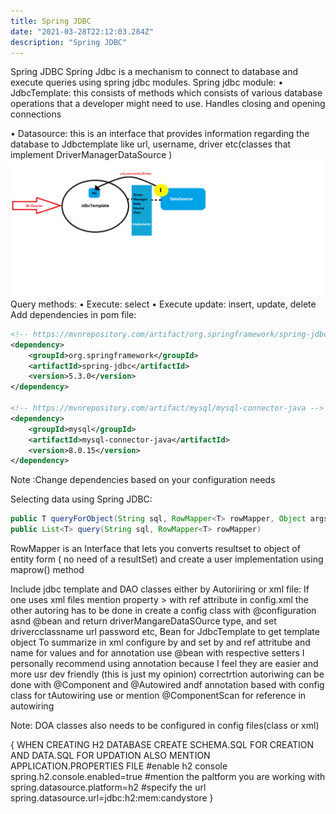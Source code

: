 ```yaml
---
title: Spring JDBC
date: "2021-03-28T22:12:03.284Z"
description: "Spring JDBC"
---
```


Spring JDBC
 Spring Jdbc is a mechanism to connect to database and execute queries using spring jdbc modules.
Spring jdbc module:
•	JdbcTemplate: this consists of methods which consists of various database operations that a developer might need to use. Handles closing and opening connections

•	Datasource: this is an interface that provides information regarding the database to Jdbctemplate like url, username, driver etc(classes that implement DriverManagerDataSource )
![Spring JDBC Template](./SpringJDBCTemplate.png)
Query methods:
•	Execute: select
•	Execute update: insert, update, delete
Add dependencies in pom file:
```xml
<!-- https://mvnrepository.com/artifact/org.springframework/spring-jdbc -->
<dependency>
    <groupId>org.springframework</groupId>
    <artifactId>spring-jdbc</artifactId>
    <version>5.3.0</version>
</dependency>

<!-- https://mvnrepository.com/artifact/mysql/mysql-connector-java -->
<dependency>
    <groupId>mysql</groupId>
    <artifactId>mysql-connector-java</artifactId>
    <version>8.0.15</version>
</dependency>
```
Note :Change dependencies based on your configuration needs

Selecting data using Spring JDBC:
```java
public T queryForObject(String sql, RowMapper<T> rowMapper, Object args)
public List<T> query(String sql, RowMapper<T> rowMapper)
```
RowMapper is an Interface that lets you converts resultset to object of entity form ( no need of a resultSet) and create a user implementation using maprow() method

Include jdbc template and DAO classes either by Autoriiring or xml file:
If one uses xml files mention property > with ref attribute in config.xml  the other autoring has to be done in create a config class with @configuration asnd @bean and return driverMangareDataSOurce type,  and set drivercclassname url password etc, Bean for JdbcTemplate to get template object
To summarize in xml configure by <bean> and set by <property> and ref attritube and name for values and for annotation use @bean with respective setters 
I personally recommend using annotation because I feel they are easier and more usr dev friendly (this is just my opinion) 
correctrtion autoriwing can be done with @Component and @Autowired andf annotation based with config class for tAutowiring use or mention @ComponentScan for reference in autowiring

Note: DOA classes also needs to be configured in config files(class or xml)

{
WHEN CREATING H2 DATABASE CREATE SCHEMA.SQL FOR CREATION AND DATA.SQL FOR UPDATION ALSO MENTION APPLICATION.PROPERTIES FILE
#enable h2 console
spring.h2.console.enabled=true
#mention the paltform you are working with
spring.datasource.platform=h2
#specify the url
spring.datasource.url=jdbc:h2:mem:candystore
}



